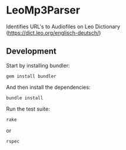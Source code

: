 # LeoMp3Parser  
Identifies URL's to Audiofiles on Leo Dictionary (https://dict.leo.org/englisch-deutsch/)


## Development

Start by installing bundler:

    gem install bundler

And then install the dependencies:

    bundle install

Run the test suite:

    rake

or

    rspec
